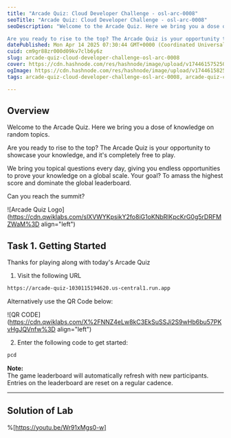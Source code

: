 ```yaml
---
title: "Arcade Quiz: Cloud Developer Challenge - osl-arc-0008"
seoTitle: "Arcade Quiz: Cloud Developer Challenge - osl-arc-0008"
seoDescription: "Welcome to the Arcade Quiz. Here we bring you a dose of knowledge on random topics.

Are you ready to rise to the top? The Arcade Quiz is your opportunity t"
datePublished: Mon Apr 14 2025 07:30:44 GMT+0000 (Coordinated Universal Time)
cuid: cm9gr88zr000d09kv7clb6y6z
slug: arcade-quiz-cloud-developer-challenge-osl-arc-0008
cover: https://cdn.hashnode.com/res/hashnode/image/upload/v1744615752505/ab277a68-580c-46a7-a251-02993e49cb73.png
ogImage: https://cdn.hashnode.com/res/hashnode/image/upload/v1744615825814/fef6604b-94ee-4c37-bc58-c971c74c4af0.png
tags: arcade-quiz-cloud-developer-challenge-osl-arc-0008, arcade-quiz-cloud-developer-challenge, osl-arc-0008

---
```


## Overview

Welcome to the Arcade Quiz. Here we bring you a dose of knowledge on random topics.

Are you ready to rise to the top? The Arcade Quiz is your opportunity to showcase your knowledge, and it's completely free to play.

We bring you topical questions every day, giving you endless opportunities to prove your knowledge on a global scale. Your goal? To amass the highest score and dominate the global leaderboard.

Can you reach the summit?

![Arcade Quiz Logo](https://cdn.qwiklabs.com/slXVWYKpsikY2fo8iG1oKNbRlKpcKrG0g5rDRFMZWaM%3D align="left")

## Task 1. Getting Started

Thanks for playing along with today's Arcade Quiz

1. Visit the following URL
    

```apache
https://arcade-quiz-1030115194620.us-central1.run.app
```

Alternatively use the QR Code below:

![QR CODE](https://cdn.qwiklabs.com/X%2FNNZ4eLw8kC3EkSuSSJi2S9wHb6bu57PKvHgJQVnfw%3D align="left")

2. Enter the following code to get started:
    

```apache
pcd
```

**Note:**  
The game leaderboard will automatically refresh with new participants. Entries on the leaderboard are reset on a regular cadence.

---

## Solution of Lab

%[https://youtu.be/Wr91xMgs0-w]